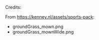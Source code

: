 Credits:

From https://kenney.nl/assets/sports-pack:

* groundGrass_mown.png
* groundGrass_mownWide.png